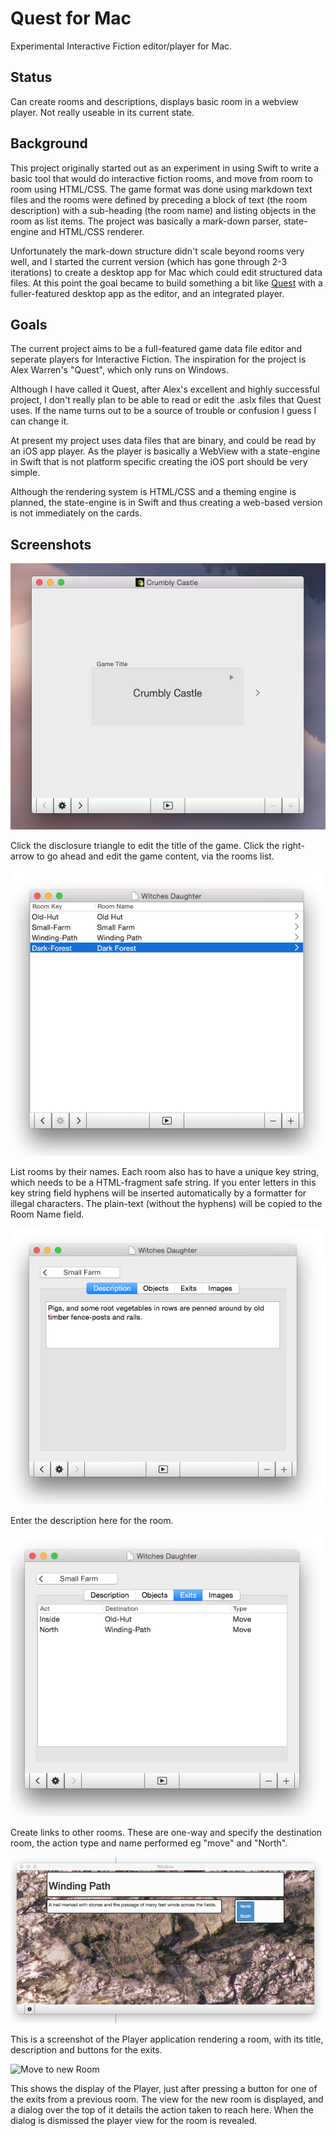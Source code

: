 Quest for Mac
=============

Experimental Interactive Fiction editor/player for Mac.


Status
------

Can create rooms and descriptions, displays basic room in a webview
player.  Not really useable in its current state.


Background
----------

This project originally started out as an experiment in using Swift to
write a basic tool that would do interactive fiction rooms, and move
from room to room using HTML/CSS.  The game format was done using
markdown text files and the rooms were defined by preceding a block of
text (the room description) with a sub-heading (the room name) and
listing objects in the room as list items.  The project was basically a
mark-down parser, state-engine and HTML/CSS renderer.

Unfortunately the mark-down structure didn't scale beyond
rooms very well, and I started the current version (which has gone
through 2-3 iterations) to create a desktop app for Mac which could
edit structured data files.  At this point the goal became to build
something a bit like [Quest](https://github.com/textadventures/quest)
with a fuller-featured desktop app as the editor, and an integrated
player.


Goals
-----

The current project aims to be a full-featured game data file editor and
seperate players for Interactive Fiction.  The inspiration for the
project is Alex Warren's "Quest", which only runs on Windows.

Although I have called it Quest, after Alex's excellent and highly
successful project, I don't really plan to be able to read or edit the
.aslx files that Quest uses.  If the name turns out to be a source of
trouble or confusion I guess I can change it.

At present my project uses data files that are binary, and could be read
by an iOS app player.  As the player is basically a WebView with a
state-engine in Swift that is not platform specific creating the iOS
port should be very simple.

Although the rendering system is HTML/CSS and a theming engine is
planned, the state-engine is in Swift and thus creating a web-based
version is not immediately on the cards.


Screenshots
-----------

![Game Title](game-title.png "Game Title")

Click the disclosure triangle to edit the title of the game.  Click the
right-arrow to go ahead and edit the game content, via the rooms list.

![Rooms List](room-list.png "Rooms List")

List rooms by their names.  Each room also has to have a unique key
string, which needs to be a HTML-fragment safe string.  If you enter
letters in this key string field hyphens will be inserted automatically
by a formatter for illegal characters.  The plain-text (without the
hyphens) will be copied to the Room Name field.

![Description](description.png "Description")

Enter the description here for the room. 

![Exits](exits-list.png "List of Exits")

Create links to other rooms.  These are one-way and specify the destination
room, the action type and name performed eg "move" and "North".

![Player](player.png "Player")

This is a screenshot of the Player application rendering a room, with its
title, description and buttons for the exits.

![Move to new Room](move-to-new-room.png "Moved")

This shows the display of the Player, just after pressing a button for one
of the exits from a previous room.  The view for the new room is
displayed, and a dialog over the top of it details the action taken to
reach here.  When the dialog is dismissed the player view for the room
is revealed.
